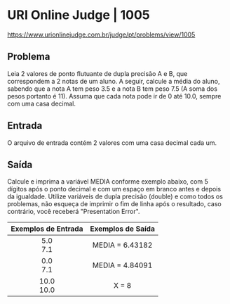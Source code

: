 # URI Online Judge | 1005

https://www.urionlinejudge.com.br/judge/pt/problems/view/1005

## Problema
Leia 2 valores de ponto flutuante de dupla precisão A e B, que correspondem a 2 notas de um aluno. A seguir, calcule a média do aluno, sabendo que a nota A tem peso 3.5 e a nota B tem peso 7.5 (A soma dos pesos portanto é 11). Assuma que cada nota pode ir de 0 até 10.0, sempre com uma casa decimal.

## Entrada
O arquivo de entrada contém 2 valores com uma casa decimal cada um.

## Saída
Calcule e imprima a variável MEDIA conforme exemplo abaixo, com 5 dígitos após o ponto decimal e com um espaço em branco antes e depois da igualdade. Utilize variáveis de dupla precisão (double) e como todos os problemas, não esqueça de imprimir o fim de linha após o resultado, caso contrário, você receberá "Presentation Error".


| Exemplos de Entrada 	| Exemplos de Saída     |
|:-------------------:	|:-----------------:    |
|       5.0 <br>7.1     |  MEDIA = 6.43182      |
|       0.0 <br>7.1     |  MEDIA = 4.84091      |
|      10.0 <br>10.0    |       X = 8           |